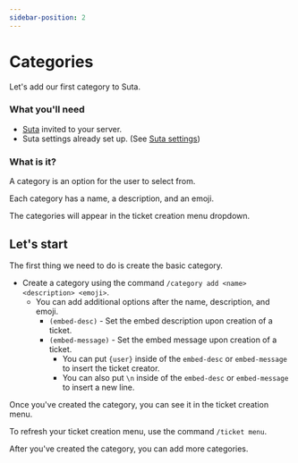 ```yaml
---
sidebar-position: 2
---
```


# Categories

Let's add our first category to Suta.

### What you'll need

- [Suta](https://suta.tk) invited to your server.
- Suta settings already set up. (See [Suta settings](./settings.mdx))

### What is it?

A category is an option for the user to select from.

Each category has a name, a description, and an emoji.

The categories will appear in the ticket creation menu dropdown.

## Let's start

The first thing we need to do is create the basic category.

- Create a category using the command `/category add <name> <description> <emoji>`.
  - You can add additional options after the name, description, and emoji.
    - `(embed-desc)` - Set the embed description upon creation of a ticket.
    - `(embed-message)` - Set the embed message upon creation of a ticket.
      - You can put `{user}` inside of the `embed-desc` or `embed-message` to insert the ticket creator.
      - You can also put `\n` inside of the `embed-desc` or `embed-message` to insert a new line.

Once you've created the category, you can see it in the ticket creation menu.

To refresh your ticket creation menu, use the command `/ticket menu`.

After you've created the category, you can add more categories.